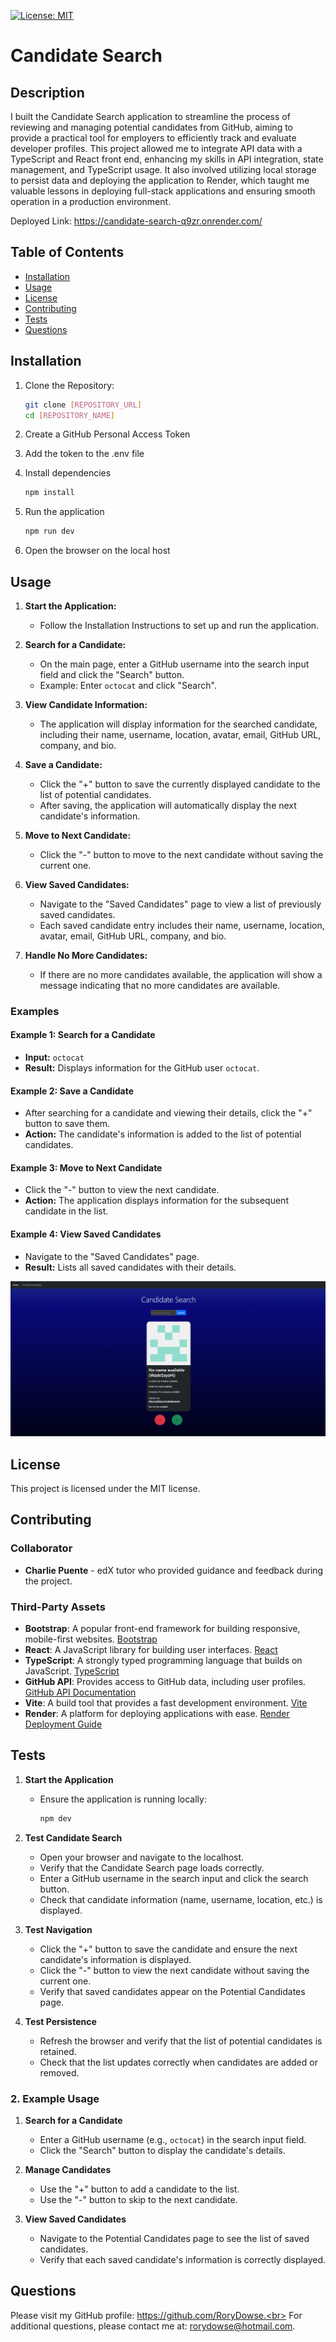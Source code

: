 [![License: MIT](https://img.shields.io/badge/License-MIT-yellow.svg)](https://opensource.org/licenses/MIT)

# Candidate Search

## Description

I built the Candidate Search application to streamline the process of reviewing and managing potential candidates from GitHub, aiming to provide a practical tool for employers to efficiently track and evaluate developer profiles. This project allowed me to integrate API data with a TypeScript and React front end, enhancing my skills in API integration, state management, and TypeScript usage. It also involved utilizing local storage to persist data and deploying the application to Render, which taught me valuable lessons in deploying full-stack applications and ensuring smooth operation in a production environment.

Deployed Link: https://candidate-search-q9zr.onrender.com/

## Table of Contents

- [Installation](#installation)
- [Usage](#usage)
- [License](#license)
- [Contributing](#contributing)
- [Tests](#tests)
- [Questions](#questions)

## Installation

1. Clone the Repository:
   ```bash
   git clone [REPOSITORY_URL]
   cd [REPOSITORY_NAME]
   ```
2. Create a GitHub Personal Access Token

3. Add the token to the .env file

4. Install dependencies
   ```bash
   npm install
   ```
5. Run the application
   ```bash
   npm run dev
   ```
6. Open the browser on the local host

## Usage

1. **Start the Application:**

   - Follow the Installation Instructions to set up and run the application.

2. **Search for a Candidate:**

   - On the main page, enter a GitHub username into the search input field and click the "Search" button.
   - Example: Enter `octocat` and click "Search".

3. **View Candidate Information:**

   - The application will display information for the searched candidate, including their name, username, location, avatar, email, GitHub URL, company, and bio.

4. **Save a Candidate:**

   - Click the "+" button to save the currently displayed candidate to the list of potential candidates.
   - After saving, the application will automatically display the next candidate's information.

5. **Move to Next Candidate:**

   - Click the "-" button to move to the next candidate without saving the current one.

6. **View Saved Candidates:**

   - Navigate to the "Saved Candidates" page to view a list of previously saved candidates.
   - Each saved candidate entry includes their name, username, location, avatar, email, GitHub URL, company, and bio.

7. **Handle No More Candidates:**
   - If there are no more candidates available, the application will show a message indicating that no more candidates are available.

### Examples

#### Example 1: Search for a Candidate

- **Input:** `octocat`
- **Result:** Displays information for the GitHub user `octocat`.

#### Example 2: Save a Candidate

- After searching for a candidate and viewing their details, click the "+" button to save them.
- **Action:** The candidate's information is added to the list of potential candidates.

#### Example 3: Move to Next Candidate

- Click the "-" button to view the next candidate.
- **Action:** The application displays information for the subsequent candidate in the list.

#### Example 4: View Saved Candidates

- Navigate to the "Saved Candidates" page.
- **Result:** Lists all saved candidates with their details.

![alt text](assets/images/screenshot.png)

## License

This project is licensed under the MIT license.

## Contributing

### Collaborator

- **Charlie Puente** - edX tutor who provided guidance and feedback during the project.

### Third-Party Assets

- **Bootstrap**: A popular front-end framework for building responsive, mobile-first websites. [Bootstrap](https://getbootstrap.com/)
- **React**: A JavaScript library for building user interfaces. [React](https://reactjs.org/)
- **TypeScript**: A strongly typed programming language that builds on JavaScript. [TypeScript](https://www.typescriptlang.org/)
- **GitHub API**: Provides access to GitHub data, including user profiles. [GitHub API Documentation](https://docs.github.com/en/rest/users/users)
- **Vite**: A build tool that provides a fast development environment. [Vite](https://vitejs.dev/)
- **Render**: A platform for deploying applications with ease. [Render Deployment Guide](https://coding-boot-camp.github.io/full-stack/render/render-deployment-guide)

## Tests

1. **Start the Application**

   - Ensure the application is running locally:
     ```bash
     npm dev
     ```

2. **Test Candidate Search**

   - Open your browser and navigate to the localhost.
   - Verify that the Candidate Search page loads correctly.
   - Enter a GitHub username in the search input and click the search button.
   - Check that candidate information (name, username, location, etc.) is displayed.

3. **Test Navigation**

   - Click the "+" button to save the candidate and ensure the next candidate's information is displayed.
   - Click the "-" button to view the next candidate without saving the current one.
   - Verify that saved candidates appear on the Potential Candidates page.

4. **Test Persistence**
   - Refresh the browser and verify that the list of potential candidates is retained.
   - Check that the list updates correctly when candidates are added or removed.

### 2. Example Usage

1. **Search for a Candidate**

   - Enter a GitHub username (e.g., `octocat`) in the search input field.
   - Click the "Search" button to display the candidate's details.

2. **Manage Candidates**

   - Use the "+" button to add a candidate to the list.
   - Use the "-" button to skip to the next candidate.

3. **View Saved Candidates**
   - Navigate to the Potential Candidates page to see the list of saved candidates.
   - Verify that each saved candidate's information is correctly displayed.

## Questions

Please visit my GitHub profile: https://github.com/RoryDowse.<br>
For additional questions, please contact me at: rorydowse@hotmail.com.
